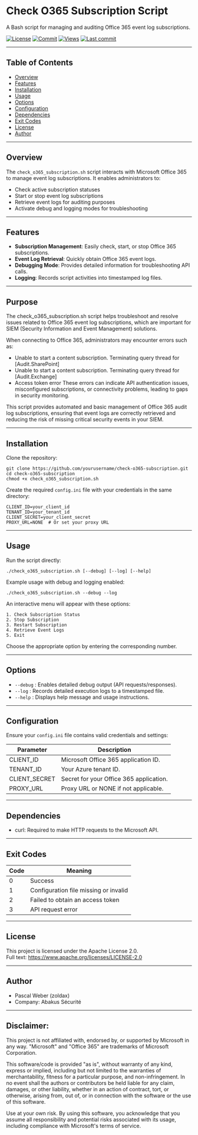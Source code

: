 # Check O365 Subscription Script

A Bash script for managing and auditing Office 365 event log subscriptions.

[![License](https://img.shields.io/github/license/zoldax/check_siem_o365_subscription?color=44CC11)](LICENSE) [![Commit](https://img.shields.io/github/commit-activity/t/zoldax/check_siem_o365_subscription)](https://github.com/zoldax/check_siem_o365_subscription/commits/) [![Views](https://hits.sh/github.com/zoldax/check_siem_o365_subscription.svg)](https://hits.sh/github.com/zoldax/check_siem_o365_subscription/) [![Last commit](https://img.shields.io/github/last-commit/zoldax/check_siem_o365_subscription/master)](https://github.com/zoldax/check_siem_o365_subscription/commits/master)  

---

## Table of Contents

- [Overview](#overview)
- [Features](#features)
- [Installation](#installation)
- [Usage](#usage)
- [Options](#options)
- [Configuration](#configuration)
- [Dependencies](#dependencies)
- [Exit Codes](#exit-codes)
- [License](#license)
- [Author](#author)

---

## Overview

The `check_o365_subscription.sh` script interacts with Microsoft Office 365 to manage event log subscriptions. It enables administrators to:

- Check active subscription statuses
- Start or stop event log subscriptions
- Retrieve event logs for auditing purposes
- Activate debug and logging modes for troubleshooting

---

## Features

- **Subscription Management**: Easily check, start, or stop Office 365 subscriptions.
- **Event Log Retrieval**: Quickly obtain Office 365 event logs.
- **Debugging Mode**: Provides detailed information for troubleshooting API calls.
- **Logging**: Records script activities into timestamped log files.

---

## Purpose 

The check_o365_subscription.sh script helps troubleshoot and resolve issues related to Office 365 event log subscriptions, which are important for SIEM (Security Information and Event Management) solutions.

When connecting to Office 365, administrators may encounter errors such as:

- Unable to start a content subscription. Terminating query thread for [Audit.SharePoint]
- Unable to start a content subscription. Terminating query thread for [Audit.Exchange]
- Access token error
These errors can indicate API authentication issues, misconfigured subscriptions, or connectivity problems, leading to gaps in security monitoring.

This script provides automated and basic management of Office 365 audit log subscriptions, ensuring that event logs are correctly retrieved and reducing the risk of missing critical security events in your SIEM.

---

## Installation

Clone the repository:

```
git clone https://github.com/yourusername/check-o365-subscription.git
cd check-o365-subscription
chmod +x check_o365_subscription.sh
```

Create the required `config.ini` file with your credentials in the same directory:

```
CLIENT_ID=your_client_id
TENANT_ID=your_tenant_id
CLIENT_SECRET=your_client_secret
PROXY_URL=NONE  # Or set your proxy URL
```

---

## Usage

Run the script directly:

```
./check_o365_subscription.sh [--debug] [--log] [--help]
```

Example usage with debug and logging enabled:

```
./check_o365_subscription.sh --debug --log
```

An interactive menu will appear with these options:

```
1. Check Subscription Status
2. Stop Subscription
3. Restart Subscription
4. Retrieve Event Logs
5. Exit
```

Choose the appropriate option by entering the corresponding number.

---

## Options

- `--debug` : Enables detailed debug output (API requests/responses).
- `--log` : Records detailed execution logs to a timestamped file.
- `--help` : Displays help message and usage instructions.

---

## Configuration

Ensure your `config.ini` file contains valid credentials and settings:

| Parameter       | Description                             |
|-----------------|-----------------------------------------|
| CLIENT_ID       | Microsoft Office 365 application ID.    |
| TENANT_ID       | Your Azure tenant ID.                   |
| CLIENT_SECRET   | Secret for your Office 365 application. |
| PROXY_URL       | Proxy URL or NONE if not applicable.    |

---

## Dependencies

- curl: Required to make HTTP requests to the Microsoft API.

---

## Exit Codes

| Code | Meaning                               |
|------|---------------------------------------|
| 0    | Success                               |
| 1    | Configuration file missing or invalid |
| 2    | Failed to obtain an access token      |
| 3    | API request error                     |

---

## License

This project is licensed under the Apache License 2.0.  
Full text: https://www.apache.org/licenses/LICENSE-2.0

---

## Author

- Pascal Weber (zoldax)
- Company: Abakus Sécurité  

---

## Disclaimer:

This project is not affiliated with, endorsed by, or supported by Microsoft in any way. "Microsoft" and "Office 365" are trademarks of Microsoft Corporation.

This software/code is provided "as is", without warranty of any kind, express or implied, including but not limited to the warranties of merchantability, fitness for a particular purpose, and non-infringement. In no event shall the authors or contributors be held liable for any claim, damages, or other liability, whether in an action of contract, tort, or otherwise, arising from, out of, or in connection with the software or the use of this software.

Use at your own risk. By using this software, you acknowledge that you assume all responsibility and potential risks associated with its usage, including compliance with Microsoft's terms of service.


